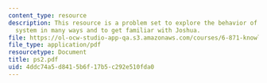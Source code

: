 ```yaml
---
content_type: resource
description: This resource is a problem set to explore the behavior of a rule-based
  system in many ways and to get familiar with Joshua.
file: https://ol-ocw-studio-app-qa.s3.amazonaws.com/courses/6-871-knowledge-based-applications-systems-spring-2005/4ddc74a5d8415b6f17b5c292e510fda0_ps2.pdf
file_type: application/pdf
resourcetype: Document
title: ps2.pdf
uid: 4ddc74a5-d841-5b6f-17b5-c292e510fda0
---
```

